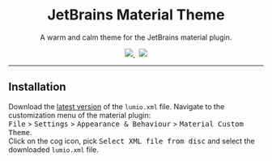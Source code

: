 <h1 align="center">JetBrains Material Theme</h1>

<p align="center">A warm and calm theme for the JetBrains material plugin.</p>

<p align="center">
  <a href="https://github.com/arcticicestudio/lumio">
    <img src="https://img.shields.io/badge/color_palette-Lumio-9d8275.svg?style=flat-square" />
  </a>
  &nbsp;
  <a href="https://github.com/arcticicestudio/nord-jetbrains-editor">
    <img src="https://img.shields.io/badge/complements-JetBrains_Color_Scheme-958e6f.svg?style=flat-square" />
  </a>
</p>

---

## Installation

Download the [latest version](https://github.com/lippenstift/jetbrains-material-theme/releases/latest) of the
`lumio.xml` file. Navigate to the customization menu of the material plugin:  
<kbd>File</kbd> > <kbd>Settings</kbd> > <kbd>Appearance & Behaviour</kbd> > <kbd>Material Custom Theme</kbd>.  
Click on the cog icon, pick <kbd>Select XML file from disc</kbd> and select the downloaded `lumio.xml` file.
